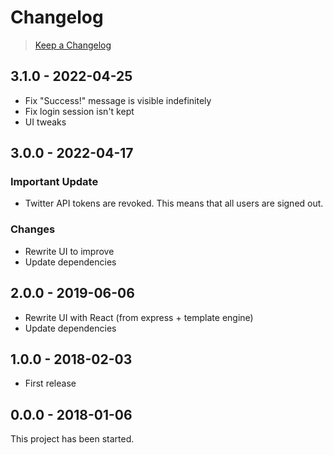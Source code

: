 # Changelog

> [Keep a Changelog](https://keepachangelog.com/)

## 3.1.0 - 2022-04-25

- Fix "Success!" message is visible indefinitely
- Fix login session isn't kept
- UI tweaks

## 3.0.0 - 2022-04-17

### Important Update

- Twitter API tokens are revoked. This means that all users are signed out.

### Changes

- Rewrite UI to improve
- Update dependencies

## 2.0.0 - 2019-06-06

- Rewrite UI with React (from express + template engine)
- Update dependencies

## 1.0.0 - 2018-02-03

- First release

## 0.0.0 - 2018-01-06

This project has been started.
